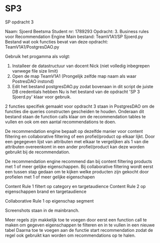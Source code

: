 # SP3
SP opdracht 3

Naam: Sjoerd Beetsma
Student nr: 1789293
Opdracht: 3. Business rules voor Recommendation Engine
Main bestand: TeamV1A1/SP Sjoerd.py
Bestand wat ook functies bevat van deze opdracht: TeamV1A1/PostgresDAO.py

Gebruik het progamma als volgt:

1. Installeer de datastructuur van docent Nick (niet volledig inbegrepen vanwege file size limit)
2. Open de map TeamV1A1 (Prongelijk zelfde map naam als waar PostresDAO instond)
3. Edit het bestand postgresDAO.py zodat bovenaan in dit script de juiste DB credentials hebben
Nu is het bestand van de opdracht 'SP 3 Sjoerd.py' klaar voor gebruik.

2 functies specifiek gemaakt voor opdracht 3 staan in PostgresDAO om de functies die queries constructen gescheiden te houden.
Onderaan dit bestand staan de function calls klaar om de recommendation tables te vullen en ook om een aantal recommendations te doen.

De recommendation engine bepaalt op dezelfde manier voor content filtering en collaborative filtering of een profiel/product op elkaar lijkt.
Door een gegegeven lijst van attributen met elkaar te vergelijken als 1 van die attributen overeenkomt in een ander profiel/product kan deze worden gebruikt bij de recommendation.

De recommendation engine recommend dan bij content filtering products met 1 of meer gelijke eigenschappen.
Bij collaborative filtering wordt eerst een tussen stap gedaan om te kijken welke producten zijn gekocht door profielen met 1 of meer gelijke eigenschapen

Content Rule 1 filtert op category en targetaudience
Content Rule 2 op eigenschappen brand en targetaudience

Collaborative Rule 1 op eigenschap segment

Screenshots staan in de mainbranch.

Meer regels zijn makkelijk toe te voegen door eerst een function call te maken om gegeven eigenschappen te filteren en in te vullen in een nieuwe tabel
Daarna toe te voegen aan de functie start recommendation zodat de regel ook gebruikt kan worden om recommendations op te halen.
